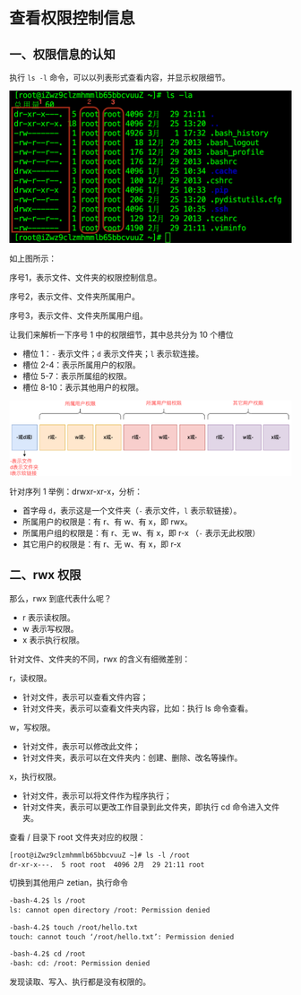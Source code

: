 # 查看权限控制信息

## 一、权限信息的认知

执行 `ls -l` 命令，可以以列表形式查看内容，并显示权限细节。

![权限信息的认知](NoteAssets/权限信息的认知.png)

如上图所示：

序号1，表示文件、文件夹的权限控制信息。

序号2，表示文件、文件夹所属用户。

序号3，表示文件、文件夹所属用户组。

让我们来解析一下序号 1 中的权限细节，其中总共分为 10 个槽位

- 槽位 1：`-` 表示文件；`d` 表示文件夹；`l` 表示软连接。
- 槽位 2-4：表示所属用户的权限。
- 槽位 5-7：表示所属组的权限。
- 槽位 8-10：表示其他用户的权限。

![权限认知10个槽位](NoteAssets/权限认知10个槽位.png)

针对序列 1 举例：drwxr-xr-x，分析：

- 首字母 `d`，表示这是一个文件夹（`-` 表示文件，`l` 表示软链接）。
- 所属用户的权限是：有 r、有 w、有 x，即 rwx。
- 所属用户组的权限是：有 r、无 w、有 x，即 r-x （`-` 表示无此权限）
- 其它用户的权限是：有 r、无 w、有 x，即 r-x

## 二、rwx 权限

那么，rwx 到底代表什么呢？

- r 表示读权限。
- w 表示写权限。
- x 表示执行权限。

针对文件、文件夹的不同，rwx 的含义有细微差别：

r，读权限。

- 针对文件，表示可以查看文件内容；
- 针对文件夹，表示可以查看文件夹内容，比如：执行 ls 命令查看。

w，写权限。

- 针对文件，表示可以修改此文件；
- 针对文件夹，表示可以在文件夹内：创建、删除、改名等操作。

x，执行权限。

- 针对文件，表示可以将文件作为程序执行；
- 针对文件夹，表示可以更改工作目录到此文件夹，即执行 cd 命令进入文件夹。

查看 / 目录下 root 文件夹对应的权限：

```shell
[root@iZwz9clzmhmmlb65bbcvuuZ ~]# ls -l /root
dr-xr-x---.  5 root root  4096 2月  29 21:11 root
```

切换到其他用户 zetian，执行命令

```bash
-bash-4.2$ ls /root
ls: cannot open directory /root: Permission denied
```

```bash
-bash-4.2$ touch /root/hello.txt
touch: cannot touch ‘/root/hello.txt’: Permission denied
```

```bash
-bash-4.2$ cd /root
-bash: cd: /root: Permission denied
```

发现读取、写入、执行都是没有权限的。
